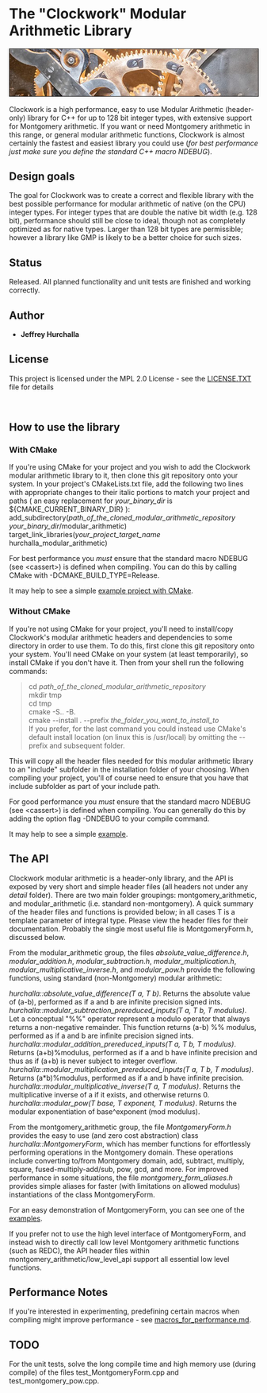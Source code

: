 # The "Clockwork" Modular Arithmetic Library

![Alt text](images/clockxtrasmall_border2.jpg?raw=true "Clock Gears, photo by Krzysztof Golik, licensed CC BY-SA 4.0")

Clockwork is a high performance, easy to use Modular Arithmetic (header-only) library for C++ for up to 128 bit integer types, with extensive support for Montgomery arithmetic.  If you want or need Montgomery arithmetic in this range, or general modular arithmetic functions, Clockwork is almost certainly the fastest and easiest library you could use (*for best performance just make sure you define the standard C++ macro NDEBUG*).

## Design goals

The goal for Clockwork was to create a correct and flexible library with the best possible performance for modular arithmetic of native (on the CPU) integer types.  For integer types that are double the native bit width (e.g. 128 bit), performance should still be close to ideal, though not as completely optimized as for native types.  Larger than 128 bit types are permissible; however a library like GMP is likely to be a better choice for such sizes.

## Status

Released.  All planned functionality and unit tests are finished and working correctly.

## Author

* **Jeffrey Hurchalla**

## License

This project is licensed under the MPL 2.0 License - see the [LICENSE.TXT](LICENSE.TXT) file for details

<br/>

## How to use the library

### With CMake

If you're using CMake for your project and you wish to add the Clockwork modular arithmetic library to it, then clone this git repository onto your system.  In your project's CMakeLists.txt file, add the following two lines with appropriate changes to their italic portions to match your project and paths ( an easy replacement for *your_binary_dir* is ${CMAKE_CURRENT_BINARY_DIR} ):  
add_subdirectory(*path_of_the_cloned_modular_arithmetic_repository* &nbsp; *your_binary_dir*/modular_arithmetic)  
target_link_libraries(*your_project_target_name* &nbsp; hurchalla_modular_arithmetic)  

For best performance you *must* ensure that the standard macro NDEBUG (see &lt;cassert&gt;) is defined when compiling.  You can do this by calling CMake with -DCMAKE_BUILD_TYPE=Release.  

It may help to see a simple [example project with CMake](examples/example_with_cmake).

### Without CMake

If you're not using CMake for your project, you'll need to install/copy Clockwork's modular arithmetic headers and dependencies to some directory in order to use them.  To do this, first clone this git repository onto your system.  You'll need CMake on your system (at least temporarily), so install CMake if you don't have it.  Then from your shell run the following commands:  

>cd *path_of_the_cloned_modular_arithmetic_repository*  
>mkdir tmp  
>cd tmp  
>cmake -S.. -B.  
>cmake --install . --prefix *the_folder_you_want_to_install_to*  
If you prefer, for the last command you could instead use CMake's default install location (on linux this is /usr/local) by omitting the --prefix and subsequent folder.  

This will copy all the header files needed for this modular arithmetic library to an "include" subfolder in the installation folder of your choosing.
When compiling your project, you'll of course need to ensure that you have that include subfolder as part of your include path.  

For good performance you *must* ensure that the standard macro NDEBUG (see &lt;cassert&gt;) is defined when compiling.  You can generally do this by adding the option flag -DNDEBUG to your compile command.  

It may help to see a simple [example](examples/example_without_cmake).

## The API

Clockwork modular arithmetic is a header-only library, and the API is exposed by very short and simple header files (all headers not under any *detail* folder).  There are two main folder groupings: montgomery_arithmetic, and modular_arithmetic (i.e. standard non-montgomery).  A quick summary of the header files and functions is provided below; in all cases T is a template parameter of integral type.  Please view the header files for their documentation.  Probably the single most useful file is MontgomeryForm.h, discussed below.

From the modular_arithmetic group, the files *absolute_value_difference.h*, *modular_addition.h*, *modular_subtraction.h*, *modular_multiplication.h*, *modular_multiplicative_inverse.h*, and *modular_pow.h* provide the following functions, using standard (non-Montgomery) modular arithmetic:

*hurchalla::absolute_value_difference(T a, T b)*.  Returns the absolute value of (a-b), performed as if a and b are infinite precision signed ints.  
*hurchalla::modular_subtraction_prereduced_inputs(T a, T b, T modulus)*.  Let a conceptual "%%" operator represent a modulo operator that always returns a non-negative remainder. This function returns (a-b) %% modulus, performed as if a and b are infinite precision signed ints.  
*hurchalla::modular_addition_prereduced_inputs(T a, T b, T modulus)*.  Returns (a+b)%modulus, performed as if a and b have infinite precision and thus as if (a+b) is never subject to integer overflow.  
*hurchalla::modular_multiplication_prereduced_inputs(T a, T b, T modulus)*.   Returns (a\*b)%modulus, performed as if a and b have infinite precision.  
*hurchalla::modular_multiplicative_inverse(T a, T modulus)*.  Returns the multiplicative inverse of a if it exists, and otherwise returns 0.  
*hurchalla::modular_pow(T base, T exponent, T modulus)*.  Returns the modular exponentiation of base^exponent (mod modulus).  

From the montgomery_arithmetic group, the file *MontgomeryForm.h* provides the easy to use (and zero cost abstraction) class *hurchalla::MontgomeryForm*, which has member functions for effortlessly performing operations in the Montgomery domain.  These operations include converting to/from Montgomery domain, add, subtract, multiply, square, fused-multiply-add/sub, pow, gcd, and more.  For improved performance in some situations, the file *montgomery_form_aliases.h* provides simple aliases for faster (with limitations on allowed modulus) instantiations of the class MontgomeryForm.

For an easy demonstration of MontgomeryForm, you can see one of the [examples](examples/example_without_cmake).

If you prefer not to use the high level interface of MontgomeryForm, and instead wish to directly call low level Montgomery arithmetic functions (such as REDC), the API header files within montgomery_arithmetic/low_level_api support all essential low level functions.

## Performance Notes

If you're interested in experimenting, predefining certain macros when compiling might improve performance - see [macros_for_performance.md](macros_for_performance.md).

## TODO

For the unit tests, solve the long compile time and high memory use (during compile) of the files test_MontgomeryForm.cpp and test_montgomery_pow.cpp.

